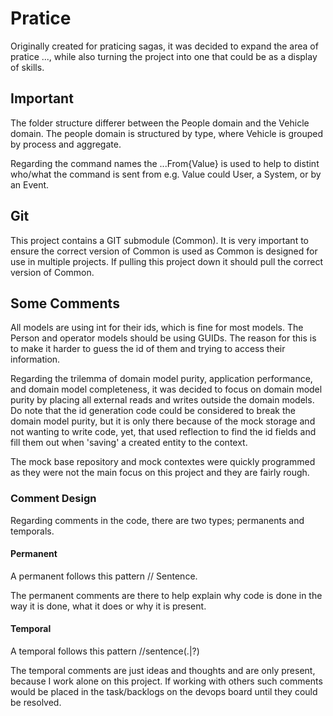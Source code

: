 # Pratice

Originally created for praticing sagas, it was decided to expand the area of pratice ..., while also turning the project into one that could be as a display of skills.


## Important

The folder structure differer between the People domain and the Vehicle domain.
The people domain is structured by type, where Vehicle is grouped by process and aggregate.

Regarding the command names the ...From{Value} is used to help to distint who/what the command is sent from e.g. Value could User, a System, or by an Event.


## Git

This project contains a GIT submodule (Common). It is very important to ensure the correct version of Common is used as Common is designed for use in multiple projects. 
If pulling this project down it should pull the correct version of Common.


## Some Comments

All models are using int for their ids, which is fine for most models. The Person and operator models should be using GUIDs. 
The reason for this is to make it harder to guess the id of them and trying to access their information.

Regarding the trilemma of domain model purity, application performance, and domain model completeness, it was decided to focus on domain model purity by placing all external reads and writes outside the domain models.
Do note that the id generation code could be considered to break the domain model purity, but it is only there because of the mock storage and not wanting to write code, yet, that used reflection to find the id fields and fill them out when 'saving' a created entity to the context.

The mock base repository and mock contextes were quickly programmed as they were not the main focus on this project and they are fairly rough.


### Comment Design

Regarding comments in the code, there are two types; permanents and temporals. 

#### Permanent

A permanent follows this pattern // Sentence.

The permanent comments are there to help explain why code is done in the way it is done, what it does or why it is present. 

#### Temporal

A temporal follows this pattern //sentence(.|?)

The temporal comments are just ideas and thoughts and are only present, because I work alone on this project. If working with others such comments would be placed in the task/backlogs on the devops board until they could be resolved.





